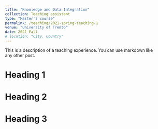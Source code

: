```yaml
---
title: "Knowledge and Data Integration"
collection: Teaching assistant
type: "Master's course"
permalink: /teaching/2021-spring-teaching-1
venue: "University of Trento"
date: 2021 Fall
# location: "City, Country"
---
```


This is a description of a teaching experience. You can use markdown like any other post.

Heading 1
======

Heading 2
======

Heading 3
======